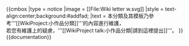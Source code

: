 {{cmbox
|type = notice
|image = [[File:Wiki letter w.svg]]
|style = text-align:center;background:#addfad;
|text = 本分類及其模板乃參考'''[[WikiProject:小作品分類]]'''<!---Wikipedia:WikiProject Stub sorting--->的內容進行維護，<br/>
若您有維護上的疑慮，'''[[WikiProject talk:小作品分類|請到這裡提出]]'''<!---Wikipedia:WikiProject Stub sorting/Proposals--->。
}}<noinclude>
{{documentation}}
</noinclude>
